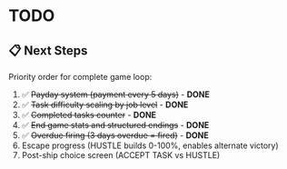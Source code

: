 # TODO

## 📋 Next Steps

Priority order for complete game loop:
1. ✅ ~~Payday system (payment every 5 days)~~ - **DONE**
2. ✅ ~~Task difficulty scaling by job level~~ - **DONE**
3. ✅ ~~Completed tasks counter~~ - **DONE**
4. ✅ ~~End game stats and structured endings~~ - **DONE**
5. ✅ ~~Overdue firing (3 days overdue = fired)~~ - **DONE**
6. Escape progress (HUSTLE builds 0-100%, enables alternate victory)
7. Post-ship choice screen (ACCEPT TASK vs HUSTLE)
